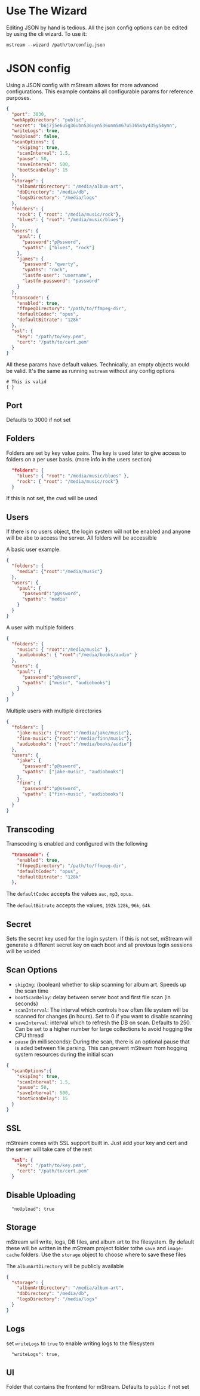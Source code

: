 # Use The Wizard

Editing JSON by hand is tedious. All the json config options can be edited by using the cli wizard.  To use it:

```
mstream --wizard /path/to/config.json
```

# JSON config

Using a JSON config with mStream allows for more advanced configurations.  This example contains all configurable params for reference purposes.  

```json
{
  "port": 3030,
  "webAppDirectory": "public",
  "secret": "b6j7j5e6u5g36ubn536uyn536unm5m67u5365vby435y54ymn",
  "writeLogs": true,
  "noUpload": false,
  "scanOptions": {
    "skipImg": true,
    "scanInterval": 1.5,
    "pause": 50,
    "saveInterval": 500,
    "bootScanDelay": 15
  },
  "storage": {
    "albumArtDirectory": "/media/album-art",
    "dbDirectory": "/media/db",
    "logsDirectory": "/media/logs"
  },
  "folders": {
    "rock": { "root": "/media/music/rock"},
    "blues": { "root": "/media/music/blues"}
  },
  "users": {
    "paul": {
      "password":"p@ssword",
      "vpaths": ["blues", "rock"]
    },
    "james": {
      "password": "qwerty",
      "vpaths": "rock",
      "lastfm-user": "username",
      "lastfm-password": "password"
    }
  },
  "transcode": {
    "enabled": true,
    "ffmpegDirectory": "/path/to/ffmpeg-dir",
    "defaultCodec": "opus",
    "defaultBitrate": "128k"
  },
  "ssl": {
    "key": "/path/to/key.pem",
    "cert": "/path/to/cert.pem"
  }
}
```

All these params have default values. Technically, an empty objects would be valid.  It's the same as running `mstream` without any config options

```
# This is valid
{ }
```

## Port

Defaults to 3000 if not set

## Folders

Folders are set by key value pairs.  The key is used later to give access to folders on a per user basis.  (more info in the users section)

```json
  "folders": {
    "blues": { "root": "/media/music/blues" },
    "rock": { "root": "/media/music/rock"}
  }
```

If this is not set, the cwd will be used

## Users

If there is no users object, the login system will not be enabled and anyone will be abe to access the server.  All folders will be accessible

A basic user example.  

```json
{
  "folders": {
    "media": {"root":"/media/music"}
  },
  "users": {
    "paul": {
      "password":"p@ssword",
      "vpaths": "media"
    }
  }
}
```

A user with multiple folders

```json
{
  "folders": {
    "music": { "root":"/media/music" },
    "audiobooks": { "root":"/media/books/audio" }
  },
  "users": {
    "paul": {
      "password":"p@ssword",
      "vpaths": ["music", "audiobooks"]
    }
  }
}
```

Multiple users with multiple directories

```json
{
  "folders": {
    "jake-music": {"root":"/media/jake/music"},
    "finn-music": {"root":"/media/finn/music"},
    "audiobooks": {"root":"/media/books/audio"}
  },
  "users": {
    "jake": {
      "password":"p@ssword",
      "vpaths": ["jake-music", "audiobooks"]
    },
    "finn": {
      "password":"p@ssword",
      "vpaths": ["finn-music", "audiobooks"]
    }
  }
}
```

## Transcoding

Transcoding is enabled and configured with the following

```json
  "transcode": {
    "enabled": true,
    "ffmpegDirectory": "/path/to/ffmpeg-dir",
    "defaultCodec": "opus",
    "defaultBitrate": "128k"
  },
```

The `defaultCodec` accepts the values `aac`, `mp3`, `opus`.

The `defaultBitrate` accepts the values, `192k` `128k`, `96k`, `64k`

## Secret 

Sets the secret key used for the login system.  If this is not set, mStream will generate a different secret key on each boot and all previous login sessions will be voided

## Scan Options

* `skipImg`: (boolean) whether to skip scanning for album art.  Speeds up the scan time
* `bootScanDelay`: delay between server boot and first file scan (in seconds)
* `scanInterval`: The interval which controls how often file system will be scanned for changes (in hours). Set to 0 if you want to disable scanning
* `saveInterval`: interval which to refresh the DB on scan.  Defaults to 250.  Can be set to a higher number for large collections to avoid hogging the CPU thread
* `pause` (in milliseconds): During the scan, there is an optional pause that is aded between file parsing.   This can prevent mStream from hogging system resources during the initial scan

```json
{
  "scanOptions":{
    "skipImg": true,
    "scanInterval": 1.5,
    "pause": 50,
    "saveInterval": 500,
    "bootScanDelay": 15
  }
}
```

## SSL

mStream comes with SSL support built in.  Just add your key and cert and the server will take care of the rest

```json
  "ssl": {
    "key": "/path/to/key.pem",
    "cert": "/path/to/cert.pem"
  }
```

## Disable Uploading

```
  "noUpload": true
```

## Storage

mStream will write, logs, DB files, and album art to the filesystem.  By default these will be written in the mStream project folder tothe `save` and `image-cache` folders.  Use the `storage` object to choose where to save these files

The `albumArtDirectory` will be publicly available 

```json
{
  "storage": {
    "albumArtDirectory": "/media/album-art",
    "dbDirectory": "/media/db",
    "logsDirectory": "/media/logs"
  }
}
```

## Logs

set `writeLogs` to `true` to enable writing logs to the filesystem

```
  "writeLogs": true,
```

## UI

Folder that contains the frontend for mStream.  Defaults to `public` if not set